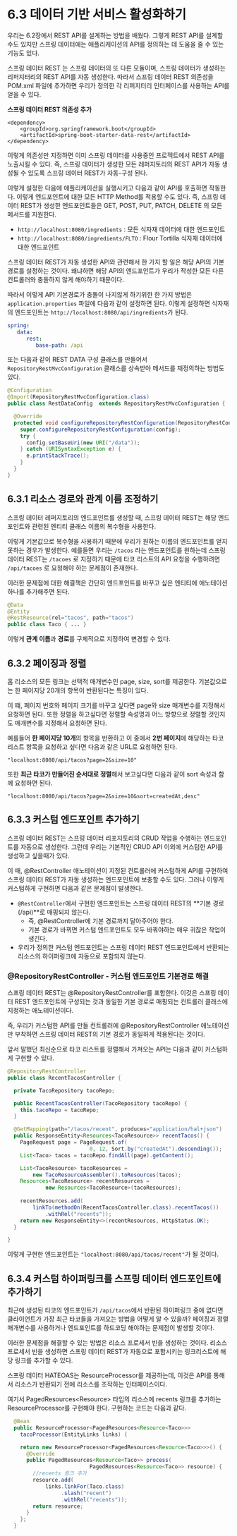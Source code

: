 # 6.3 데이터 기반 서비스 활성화하기

우리는 6.2장에서 REST API를 설계하는 방법을 배웠다. 그렇게 REST API를 설계할 수도 있지만 스프링 데이터에는 애플리케이션의 API를 정의하는 데 도움을 줄 수 있는 기능도 있다.

스프링 데이터 REST 는 스프링 데이터의 또 다른 모듈이며, 스프링 데이터가 생성하는 리퍼지터리의 REST API를 자동 생성한다. 따라서 스프링 데이터 REST 의존성을 POM.xml 파일에 추가하면 우리가 정의한 각 리퍼지터리 인터페이스를 사용하는 API를 얻을 수 있다.

**스프링 데이터 REST 의존성 추가**

```
<dependency>
	<groupId>org.springframework.boot</groupId>
	<artifactId>spring-boot-starter-data-rest</artifactId>
</dependency>
```
이렇게 의존성만 지정하면 이미 스프링 데이터를 사용중인 프로젝트에서 REST API를 노출시킬 수 있다. 즉, 스프링 데이터가 생성한 모든 레퍼지토리의 REST API가 자동 생성될 수 있도록 스프링 데이터 REST가 자동-구성 된다.

이렇게 설정한 다음에 애플리케이션을 실행시키고 다음과 같이 API를 호출하면 작동한다. 이렇게 엔드포인트에 대한 모든 HTTP Method를 적용할 수도 있다. 즉, 스프링 데이터 REST가 생성한 엔드포인트들은 GET, POST, PUT, PATCH, DELETE 의 모든 메서드를 지원한다.

- `http://localhost:8080/ingredients` : 모든 식자재 데이터에 대한 엔드포인트
- `http://localhost:8080/ingredients/FLTO` : Flour Tortilla 식자재 데이터에 대한 엔드포인트

스프링 데이터 REST가 자동 생성한 API와 관련해서 한 가지 할 일은 해당 API의 기본경로를 설정하는 것이다. 왜냐하면 해당 API의 엔드포인트가 우리가 작성한 모든 다른 컨트롤러와 충돌하지 않게 해야하기 때문이다. 

따라서 이렇게 API 기본경로가 충돌이 나지않게 하기위한 한 가지 방법은 `application.properties` 파일에 다음과 같이 설정하면 된다. 이렇게 설정하면 식자재의 엔드포인트는 `http://localhost:8080/api/ingredients`가 된다.

```yml
spring:
   data:
      rest:
         base-path: /api
```

또는 다음과 같이 REST DATA 구성 클래스를 만들어서 `RepositoryRestMvcConfiguration` 클래스를 상속받아 메서드를 재정의하는 방법도 있다.

```java
@Configuration
@Import(RepositoryRestMvcConfiguration.class)
public class RestDataConfig  extends RepositoryRestMvcConfiguration {

  @Override
  protected void configureRepositoryRestConfiguration(RepositoryRestConfiguration config) {
    super.configureRepositoryRestConfiguration(config);
    try {
      config.setBaseUri(new URI("/data"));
    } catch (URISyntaxException e) {
      e.printStackTrace();
    }
  }
}
```

## 6.3.1 리소스 경로와 관계 이름 조정하기

스프링 데이터 레퍼지토리의 엔드포인트를 생성할 때, 스프링 데이터 REST는 해당 엔드포인트와 관련된 엔티티 클래스 이름의 복수형을 사용한다.

이렇게 기본값으로 복수형을 사용하기 때문에 우리가 원하는 이름의 엔드포인트를 얻지 못하는 경우가 발생한다. 예를들면 우리는 `/tacos` 라는 엔드포인트를 원하는데 스프링 데이터 REST는 `/tacoes` 로 지정하기 때문에 타코 리스트의 API 요청을 수행하려면 `/api/tacoes` 로 요청해야 하는 문제점이 존재한다.

이러한 문제점에 대한 해결책은 간단히 엔드포인트를 바꾸고 싶은 엔티티에 애노테이션 하나를 추가해주면 된다.

```java
@Data
@Entity
@RestResource(rel="tacos", path="tacos")
public class Taco { ... }
```

이렇게 **관계 이름**과 **경로**를 구체적으로 지정하여 변경할 수 있다.

## 6.3.2 페이징과 정렬

홈 리소스의 모든 링크는 선택적 매개변수인 page, size, sort를 제공한다. 기본값으로는 한 페이지당 20개의 항목이 반환된다는 특징이 있다.

이 떄, 페이지 번호와 페이지 크기를 바꾸고 싶다면 page와 size 매개변수를 지정해서 요청하면 된다. 또한 정렬을 하고싶다면 정렬할 속성명과 어느 방향으로 정렬할 것인지도 매개변수를 지정해서 요청하면 된다.

예를들어 **한 페이지당 10개**의 항목을 반환하고 이 중에서 **2번 페이지**에 해당하는 타코 리스트 항목을 요청하고 싶다면 다음과 같은 URL로 요청하면 된다.

```
"localhost:8080/api/tacos?page=2&size=10"
```

또한 **최근 타코가 만들어진 순서대로 정렬**해서 보고싶다면 다음과 같이 sort 속성과 함께 요청하면 된다.

```
"localhost:8080/api/tacos?page=2&size=10&sort=createdAt,desc"
```

## 6.3.3 커스텀 엔드포인트 추가하기

스프링 데이터 REST는 스프링 데이터 리포지토리의 CRUD 작업을 수행하는 엔드포인트를 자동으로 생성한다. 그런데 우리는 기본적인 CRUD API 이외에 커스텀한 API를 생성하고 싶을때가 있다.

이 때, @RestController 애노테이션이 지정된 컨트롤러에 커스텀하게 API를 구현하여 스프링 데이터 REST가 자동 생성하는 엔드포인트에 보충할 수도 있다. 그러나 이렇게 커스텀하게 구현하면 다음과 같은 문제점이 발생한다.

- `@RestController`에서 구현한 엔드포인트는 스프링 데이터 REST의 **기본 경로(/api)**로 매핑되지 않는다.
	- 즉, @RestController에 기본 경로까지 달아주어야 한다.
	- 기본 경로가 바뀌면 커스텀 엔드포인트도 모두 바꿔야하는 매우 귀찮은 작업이 생긴다.
- 우리가 정의한 커스텀 엔드포인트는 스프링 데이터 REST 엔드포인트에서 반환되는 리소스의 하이퍼링크에 자동으로 포함되지 않는다.

### @RepositoryRestController - 커스텀 엔드포인트 기본경로 해결

스프링 데이터 REST는 @RepositoryRestController를 포함한다. 이것은 스프링 데이터 REST 엔드포인트에 구성되는 것과 동일한 기본 경로로 매핑되는 컨트롤러 클래스에 지정하는 애노테이션이다.

즉, 우리가 커스텀한 API를 만들 컨트롤러에 @RepositoryRestController 애노테이션만 부착하면 스프링 데이터 REST의 기본 경로가 동일하게 적용된다는 것이다.

앞서 말했던 최신순으로 타코 리스트를 정렬해서 가져오는 API는 다음과 같이 커스텀하게 구현할 수 있다.

```java
@RepositoryRestController
public class RecentTacosController {

  private TacoRepository tacoRepo;

  public RecentTacosController(TacoRepository tacoRepo) {
    this.tacoRepo = tacoRepo;
  }

  @GetMapping(path="/tacos/recent", produces="application/hal+json")
  public ResponseEntity<Resources<TacoResource>> recentTacos() {
    PageRequest page = PageRequest.of(
                          0, 12, Sort.by("createdAt").descending());
    List<Taco> tacos = tacoRepo.findAll(page).getContent();

    List<TacoResource> tacoResources = 
        new TacoResourceAssembler().toResources(tacos);
    Resources<TacoResource> recentResources = 
            new Resources<TacoResource>(tacoResources);
    
    recentResources.add(
        linkTo(methodOn(RecentTacosController.class).recentTacos())
            .withRel("recents"));
    return new ResponseEntity<>(recentResources, HttpStatus.OK);
  }

}
```

이렇게 구현한 엔드포인트는 `"localhost:8080/api/tacos/recent"`가 될 것이다.

## 6.3.4 커스텀 하이퍼링크를 스프링 데이터 엔드포인트에 추가하기

최근에 생성된 타코의 엔드포인트가 `/api/tacos`에서 반환된 하이퍼링크 중에 없다면 클라이언트가 가장 최근 타코들을 가져오는 방법을 어떻게 알 수 있을까? 페이징과 정렬 매개변수를 사용하거나 엔드포인트를 하드코딩 해야하는 문제점이 발생할 것이다.

이러한 문제점을 해결할 수 있는 방법은 리소스 프로세서 빈을 생성하는 것이다. 리소스 프로세서 빈을 생성하면 스프링 데이터 REST가 자동으로 포함시키는 링크리스트에 해당 링크를 추가할 수 있다.

스프링 데이터 HATEOAS는 ResourceProcessor를 제공하는데, 이것은 API를 통해서 리소스가 반환되기 전에 리소스를 조작하는 인터페이스이다.

여기서 PagedResources<Resource<Taco>> 타입의 리소스에 recents 링크를 추가하는 ResourceProcessor를 구현해야 한다. 구현하는 코드는 다음과 같다.

```java
  @Bean
  public ResourceProcessor<PagedResources<Resource<Taco>>>
    tacoProcessor(EntityLinks links) {

    return new ResourceProcessor<PagedResources<Resource<Taco>>>() {
      @Override
      public PagedResources<Resource<Taco>> process(
                          PagedResources<Resource<Taco>> resource) {
        //recents 링크 추가
        resource.add(
            links.linkFor(Taco.class)
                 .slash("recent")
                 .withRel("recents"));
        return resource;
      }
    };
  }
```